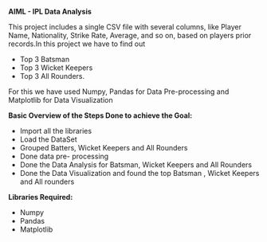 **AIML - IPL Data Analysis**

This project includes a single CSV file with several columns, like Player Name, Nationality, Strike Rate, Average, and so on, based on players prior records.In this project we have to find out

* Top 3 Batsman
* Top 3 Wicket Keepers
* Top 3 All Rounders.

For this we have used Numpy, Pandas for Data Pre-processing and Matplotlib for Data Visualization


**Basic Overview of the Steps Done to achieve the Goal:**

* Import all the libraries
* Load the DataSet
* Grouped Batters, Wicket Keepers and All Rounders
* Done data pre- processing
* Done the Data Analysis for Batsman, Wicket Keepers and All Rounders
* Done the Data Visualization and found the top Batsman , Wicket Keepers and All rounders

**Libraries Required:**

* Numpy
* Pandas
* Matplotlib
